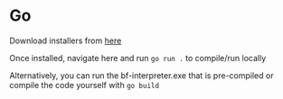 # Go

Download installers from [here](https://go.dev/dl/)

Once installed, navigate here and run `go run .` to compile/run locally

Alternatively, you can run the bf-interpreter.exe that is pre-compiled or compile the code yourself with `go build`